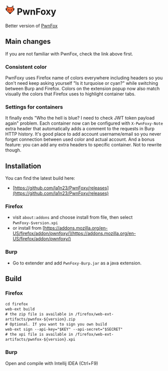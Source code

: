 # <img src="/firefox/icons/icon.svg" width=30> PwnFoxy

Better version of [PwnFox](https://github.com/yeswehack/PwnFox)

## Main changes

If you are not familiar with PwnFox, check the link above first.

### Consistent color

PwnFoxy uses Firefox name of colors everywhere including headers so you don't need keep asking yourself "Is it turquoise or cyan?" while switching between Burp and Firefox. 
Colors on the extension popup now also match visually the colors that Firefox uses to highlight container tabs.

### Settings for containers

It finally ends "Who the hell is blue? I need to check JWT token payload again" problem. Each container now can be configured with `X-PwnFoxy-Note` extra header that automatically adds a comment to the requests in Burp HTTP history. It's good place to add account username/email so you never forget connection between used color and actual account.
And a bonus feature: you can add any extra headers to specific container. Not to rewrite though.

## Installation

You can find the latest build here:
* [https://github.com/la1n23/PwnFoxy/releases](https://github.com/la1n23/PwnFoxy/releases)

### Firefox
 - visit `about:addons` and choose install from file, then select `PwnFoxy-$version.xpi`
 - or install from 
[https://addons.mozilla.org/en-US/firefox/addon/pwnfoxy/](https://addons.mozilla.org/en-US/firefox/addon/pwnfoxy/)

### Burp
- Go to extender and add `PwnFoxy-Burp.jar` as a java extension.

## Build

### Firefox

```shell
cd firefox
web-ext build
# the zip file is available in /firefox/web-ext-artifacts/pwnfox-${version}.zip
# Optional. If you want to sign you own build
web-ext sign --api-key="$KEY" --api-secret="$SECRET"
# the xpi file is available in /firefox/web-ext-artifacts/pwnfox-${version}.xpi

```
### Burp

Open and compile with Intellij IDEA (Ctrl+F9)


